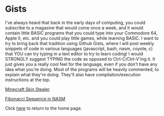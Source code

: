 # Gists
I've always heard that back in the early days of computing, you could subscribe to a magasine that would come once a week, and it would contain little BASIC programs that you could type into your Commodore 64, Apple II, etc. and you could play little games, while learning BASIC. I want to try to bring back that tradition using Github Gists, where I will post weekly snippets of code in various languages (javascript, bash, nasm, coyote, c) that YOU can try typing in a text editor to try to learn coding! I would STRONGLY suggest TYPING the code as opposed to Ctrl-C/Ctrl-V'ing it. It just gives you a really cool feel for the language, even if you don't have any idea what you're doing. Most of the programs will be heavily commented, to explain what they're doing. They'll also have compilation/execution instructions at the top.

[Minecraft Skin Stealer](https://gist.github.com/thecoder08/bfe458285f2a8546bf19368e996f541b)

[Fibonacci Sequence in NASM](https://gist.github.com/thecoder08/3dab4263dd05cd0fc993f2cadf40d0cf)

Click [here](/) to return to the home page.

<title>Gists</title>
